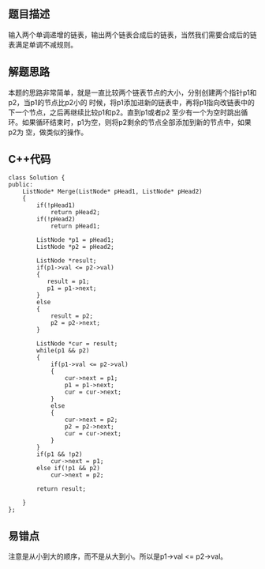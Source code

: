 ## 题目描述

输入两个单调递增的链表，输出两个链表合成后的链表，当然我们需要合成后的链表满足单调不减规则。

## 解题思路
本题的思路非常简单，就是一直比较两个链表节点的大小，分别创建两个指针p1和p2，当p1的节点比p2小的
时候，将p1添加进新的链表中，再将p1指向改链表中的下一个节点，之后再继续比较p1和p2。直到p1或者p2
至少有一个为空时跳出循环。如果循环结束时，p1为空，则将p2剩余的节点全部添加到新的节点中，如果p2为
空，做类似的操作。

## C++代码
```
class Solution {
public:
    ListNode* Merge(ListNode* pHead1, ListNode* pHead2)
    {
        if(!pHead1)
            return pHead2;
        if(!pHead2)
            return pHead1;
        
        ListNode *p1 = pHead1;
        ListNode *p2 = pHead2;

        ListNode *result;
        if(p1->val <= p2->val)
        {
           result = p1; 
           p1 = p1->next;
        }
        else
        {
            result = p2;
            p2 = p2->next;
        }

        ListNode *cur = result;
        while(p1 && p2)
        {
            if(p1->val <= p2->val)
            {
                cur->next = p1;
                p1 = p1->next;
                cur = cur->next;
            }
            else
            {
                cur->next = p2;
                p2 = p2->next;
                cur = cur->next;
            }
        }
        if(p1 && !p2)
            cur->next = p1;
        else if(!p1 && p2)
            cur->next = p2;

        return result;

    }
};
```

## 易错点

注意是从小到大的顺序，而不是从大到小。所以是p1->val <= p2->val。
